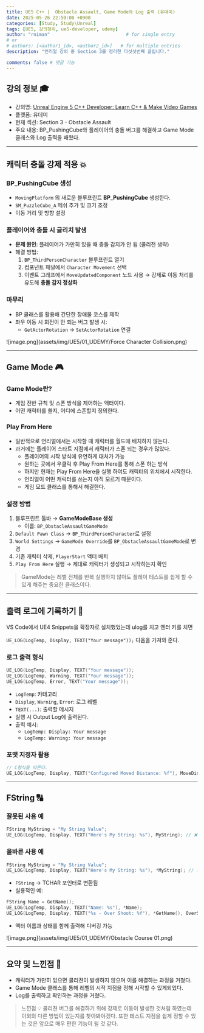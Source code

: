 ```yaml
---
title: UE5 C++ |  Obstacle Assault, Game Mode와 Log 출력 (유데미)
date: 2025-05-26 22:50:00 +0900
categories: [Study, Study\Unreal]
tags: [UE5, 강의정리, ue5-developer, udemy]
author: "rniman"                            # for single entry
# or
# authors: [<author1_id>, <author2_id>]   # for multiple entries
description: "언리얼 강의 중 Section 3를 정리한 다섯섯번째 글입니다."

comments: false # 댓글 기능
---
```


## 강의 정보 🎓
- 강의명: [Unreal Engine 5 C++ Developer: Learn C++ & Make Video Games](https://www.udemy.com/course/unrealcourse-korean/?couponCode=CP130525)
- 플랫폼: 유데미
- 현재 섹션: Section 3 - Obstacle Assault
- 주요 내용: BP_PushingCube와 플레이어의 충돌 버그를 해결하고 Game Mode 클래스와 Log 출력을 배웠다.

---

## 캐릭터 충돌 강제 적용 💥

### BP_PushingCube 생성

- `MovingPlatform` 의 새로운 블루프린트 **BP_PushingCube** 생성한다.
- `SM_PuzzleCube_A` 메쉬 추가 및 크기 조정
- 이동 거리 및 방향 설정

### 플레이어와 충돌 시 글리치 발생

- **문제 원인**: 플레이어가 가만히 있을 때 충돌 감지가 안 됨 (콜리전 생략)
- 해결 방법:
    1. `BP_ThirdPersonCharacter` 블루프린트 열기
    2. 컴포넌트 패널에서 `Character Movement` 선택
    3. 이벤트 그래프에서 `MoveUpdatedComponent` 노드 사용
    → 강제로 이동 처리를 유도해 **충돌 감지 정상화**

### 마무리

- BP 클래스를 활용해 간단한 장애물 코스를 제작
- 좌우 이동 시 회전이 안 되는 버그 발생 시:
    - `GetActorRotation` → `SetActorRotation` 연결

![image.png](assets/img/UE5/01_UDEMY/Force Character Collision.png)

---

## Game Mode 🎮

### Game Mode란?

- 게임 전반 규칙 및 스폰 방식을 제어하는 액터이다.
- 어떤 캐릭터를 쓸지, 어디에 스폰할지 정의한다.

### Play From Here

- 일반적으로 언리얼에서는 시작할 때 캐릭터를 월드에 배치하지 않는다.
- 과거에는 플레이어 스타트 지점에서 캐릭터가 스폰 되는 경우가 많았다.
    - 플레이어의 시작 방식에 유연하게 대처가 가능
    - 원하는 곳에서 우클릭 후 Play From Here를 통해 스폰 하는 방식
    - 하지만 현재는 Play From Here을 실행 하여도 캐릭터의 위치에서 시작한다.
    - 언리얼이 어떤 캐릭터를 쓰는지 아직 모르기 때문이다.
    - 게임 모드 클래스를 통해서 해결한다.

### 설정 방법

1. 블루프린트 툴바 → **GameModeBase 생성**
    - 이름: `BP_ObstacleAssaultGameMode`
2. `Default Pawn Class` → `BP_ThirdPersonCharacter`로 설정
3. `World Settings` → `GameMode Override`를 `BP_ObstacleAssaultGameMode`로 변경
4. 기존 캐릭터 삭제, `PlayerStart` 액터 배치
5. `Play From Here` 실행 → 제대로 캐릭터가 생성되고 시작하는지 확인

> GameMode는 레벨 전체를 반복 실행하지 않아도 플레이 테스트를 쉽게 할 수 있게 해주는 중요한 클래스이다.
> 

---

## 출력 로그에 기록하기 📝

VS Code에서 UE4 Snippets을 확장자로 설치했었는데 ulog를 치고 엔터 키를 치면 

`UE_LOG(LogTemp, Display, TEXT("Your message"));` 다음을 가져와 준다.

### 로그 출력 형식

```cpp
UE_LOG(LogTemp, Display, TEXT("Your message"));
UE_LOG(LogTemp, Warning, TEXT("Your message"));
UE_LOG(LogTemp, Error, TEXT("Your message"));
```

- `LogTemp`: 카테고리
- `Display`, `Warning`, `Error`: 로그 레벨
- `TEXT(...)`: 출력할 메시지
- 실행 시 Output Log에 출력된다.
- 출력 예시:
    - `LogTemp: Display: Your message`
    - `LogTemp: Warning: Your message`

### 포맷 지정자 활용

```cpp
// C형식을 따른다.
UE_LOG(LogTemp, Display, TEXT("Configured Moved Distance: %f"), MoveDistance);
```

---

## FString 🔠

### 잘못된 사용 예

```cpp
FString MyString = "My String Value";
UE_LOG(LogTemp, Display, TEXT("Here's My String: %s"), MyString); // ❌
```

### 올바른 사용 예

```cpp
FString MyString = "My String Value";
UE_LOG(LogTemp, Display, TEXT("Here's My String: %s"), *MyString); // ✅
```

- `FString` → TCHAR 포인터로 변환됨
- 실용적인 예:

```cpp
FString Name = GetName();
UE_LOG(LogTemp, Display, TEXT("Name: %s"), *Name);
UE_LOG(LogTemp, Display, TEXT("%s - Over Shoot: %f"), *GetName(), OverShoot);
```

- 액터 이름과 상태를 함께 출력해 디버깅 가능

![image.png](assets/img/UE5/01_UDEMY/Obstacle Course 01.png)

---

## 요약 및 느낀점 📝

- 캐릭터가 가만히 있으면 콜리젼이 발생하지 않으며 이를 해결하는 과정을 거쳤다.
- Game Mode 클래스를 통해 레벨의 시작 지점을 정해 시작할 수 있게되었다.
- Log를 출력하고 확인하는 과정을 거쳤다.
> 느낀점 💡 콜리젼 버그를 해결하기 위해 강제로 이동이 발생한 것처럼 하였는데 이외의
> 다른 방법이 있는지를 찾아봐야겠다. 또한 테스트 지점을 쉽게 정할 수 있는 것은 앞으로 매우 편한 기능이
> 될 것 같다.
